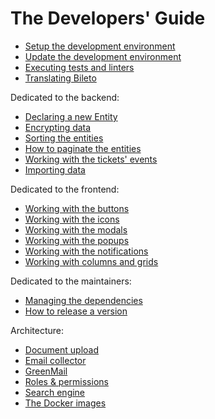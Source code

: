 # The Developers' Guide

- [Setup the development environment](/docs/developers/setup.md)
- [Update the development environment](/docs/developers/update.md)
- [Executing tests and linters](/docs/developers/tests.md)
- [Translating Bileto](/docs/developers/translations.md)

Dedicated to the backend:

- [Declaring a new Entity](/docs/developers/entity.md)
- [Encrypting data](/docs/developers/encryptor.md)
- [Sorting the entities](/docs/developers/sorters.md)
- [How to paginate the entities](/docs/developers/pagination.md)
- [Working with the tickets' events](/docs/developers/tickets-events.md)
- [Importing data](/docs/developers/import-data.md)

Dedicated to the frontend:

- [Working with the buttons](/docs/developers/buttons.md)
- [Working with the icons](/docs/developers/icons.md)
- [Working with the modals](/docs/developers/modals.md)
- [Working with the popups](/docs/developers/popups.md)
- [Working with the notifications](/docs/developers/notifications.md)
- [Working with columns and grids](/docs/developers/columns-and-grids.md)

Dedicated to the maintainers:

- [Managing the dependencies](/docs/developers/dependencies.md)
- [How to release a version](/docs/developers/release.md)

Architecture:

- [Document upload](/docs/developers/document-upload.md)
- [Email collector](/docs/developers/email-collector.md)
- [GreenMail](/docs/developers/greenmail.md)
- [Roles & permissions](/docs/developers/roles.md)
- [Search engine](/docs/developers/search-engine.md)
- [The Docker images](/docs/developers/docker-images.md)

